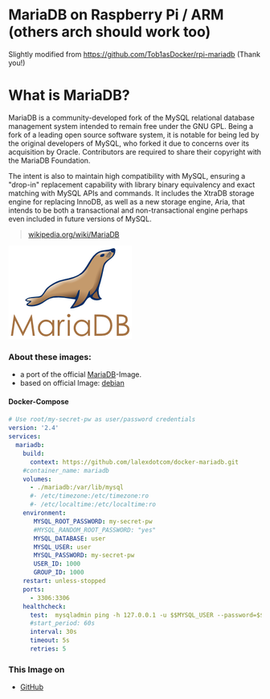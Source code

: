 # MariaDB on Raspberry Pi / ARM (others arch should work too)

Slightly modified from https://github.com/Tob1asDocker/rpi-mariadb (Thank you!)

# What is MariaDB?

MariaDB is a community-developed fork of the MySQL relational database management system intended to remain free under the GNU GPL. Being a fork of a leading open source software system, it is notable for being led by the original developers of MySQL, who forked it due to concerns over its acquisition by Oracle. Contributors are required to share their copyright with the MariaDB Foundation.

The intent is also to maintain high compatibility with MySQL, ensuring a "drop-in" replacement capability with library binary equivalency and exact matching with MySQL APIs and commands. It includes the XtraDB storage engine for replacing InnoDB, as well as a new storage engine, Aria, that intends to be both a transactional and non-transactional engine perhaps even included in future versions of MySQL.

> [wikipedia.org/wiki/MariaDB](https://en.wikipedia.org/wiki/MariaDB)

![logo](https://raw.githubusercontent.com/docker-library/docs/master/mariadb/logo.png)

### About these images:
* a port of the official [MariaDB](https://hub.docker.com/_/mariadb)-Image.
* based on official Image: [debian](https://hub.docker.com/_/debian)

#### Docker-Compose

```yaml
# Use root/my-secret-pw as user/password credentials
version: '2.4'
services:
  mariadb:
    build:
      context: https://github.com/lalexdotcom/docker-mariadb.git
    #container_name: mariadb
    volumes:
      - ./mariadb:/var/lib/mysql
      #- /etc/timezone:/etc/timezone:ro
      #- /etc/localtime:/etc/localtime:ro
    environment:
       MYSQL_ROOT_PASSWORD: my-secret-pw
       #MYSQL_RANDOM_ROOT_PASSWORD: "yes"
       MYSQL_DATABASE: user
       MYSQL_USER: user
       MYSQL_PASSWORD: my-secret-pw
       USER_ID: 1000
       GROUP_ID: 1000
    restart: unless-stopped
    ports:
      - 3306:3306
    healthcheck:
      test:  mysqladmin ping -h 127.0.0.1 -u $$MYSQL_USER --password=$$MYSQL_PASSWORD || exit 1
      #start_period: 60s
      interval: 30s
      timeout: 5s
      retries: 5
```

### This Image on
* [GitHub](https://github.com/lalexdotcom/docker-mariadb)
